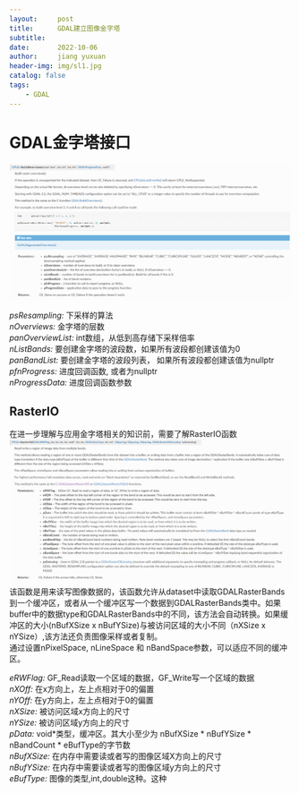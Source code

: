 ```yaml
---
layout:     post
title:      GDAL建立图像金字塔
subtitle:   
date:       2022-10-06
author:     jiang yuxuan
header-img: img/sl1.jpg
catalog: false
tags:
    - GDAL
---
```



# **GDAL金字塔接口**
<img src="./blogImg/221006_1.png">

*psResampling:* 下采样的算法   
*nOverviews:* 金字塔的层数   
*panOverviewList:* int数组，从低到高存储下采样倍率  
*nListBands:* 要创建金字塔的波段数，如果所有波段都创建该值为0  
*panBandList:* 要创建金字塔的波段列表， 如果所有波段都创建该值为nullptr  
*pfnProgress:* 进度回调函数, 或者为nullptr  
*nProgressData:* 进度回调函数参数  

## RasterIO  
在进一步理解与应用金字塔相关的知识前，需要了解RasterIO函数  
<img src="./blogImg/221006_2.png">  
该函数是用来读写图像数据的，该函数允许从dataset中读取GDALRasterBands到一个缓冲区，或者从一个缓冲区写一个数据到GDALRasterBands类中。如果buffer中的数据type和GDALRasterBands中的不同，该方法会自动转换。如果缓冲区的大小(nBufXSize x nBufYSize)与被访问区域的大小不同（nXSize x nYSize）,该方法还负责图像采样或者复制。  
通过设置nPixelSpace, nLineSpace 和 nBandSpace参数，可以适应不同的缓冲区。  

*eRWFlag:* GF_Read读取一个区域的数据，GF_Write写一个区域的数据  
*nXOff:* 在x方向上，左上点相对于0的偏置  
*nYOff:* 在y方向上，左上点相对于0的偏置  
*nXSize:* 被访问区域x方向上的尺寸  
*nYSize:* 被访问区域y方向上的尺寸  
*pData:* void*类型，缓冲区。其大小至少为 nBufXSize * nBufYSize * nBandCount * eBufType的字节数  
*nBufXSize:* 在内存中需要读或者写的图像区域X方向上的尺寸  
*nBufYSize:* 在内存中需要读或者写的图像区域y方向上的尺寸  
*eBufType:* 图像的类型,int,double这种。这种
